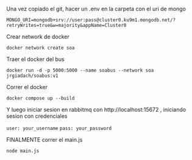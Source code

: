 Una vez copiado el git, hacer un .env en la carpeta con el uri de mongo

`MONGO_URI=mongodb+srv://user:pass@cluster0.ku9m1.mongodb.net/?retryWrites=true&w=majority&appName=Cluster0`

Crear network de docker

`docker network create soa`

Traer el docker del bus

`docker run -d -p 5000:5000 --name soabus --network soa jrgiadach/soabus:v1`

Correr el docker

`docker compose up --build`

Y luego iniciar sesion en rabbitmq con http://localhost:15672 , iniciando sesion con credenciales

`user: your_username`
`pass: your_password`

FINALMENTE correr el main.js

`node main.js`
